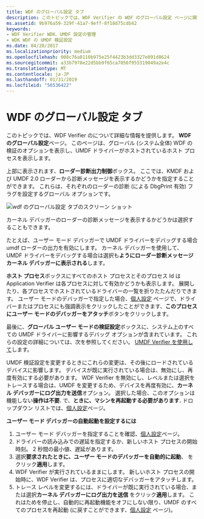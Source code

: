 ```yaml
---
title: WDF のグローバル設定 タブ
description: このトピックでは、WDF Verifier の WDF のグローバル設定 ページに関する詳細情報を提供します。 このページは、グローバル (システム全体) WDF の検証のオプションを表示し、UMDF ドライバーがホストされているホスト プロセスを表示します。
ms.assetid: 9b976a59-329f-41a7-9eff-8f18d75cdb42
keywords:
- WDF Verifier WDK、UMDF 設定の管理
- WDK WDF の UMDF 検証設定
ms.date: 04/20/2017
ms.localizationpriority: medium
ms.openlocfilehash: 008c76a8110b975e25f4423b3dd3327e091d8624
ms.sourcegitcommit: a33b7978e22d5bb9f65ca7056f955319049a2e4c
ms.translationtype: MT
ms.contentlocale: ja-JP
ms.lasthandoff: 01/31/2019
ms.locfileid: "56536422"
---
```

# <a name="global-wdf-settings-tab"></a>WDF のグローバル設定 タブ


このトピックでは、WDF Verifier のについて詳細な情報を提供します。 **WDF のグローバル設定**ページ。 このページは、グローバル (システム全体) WDF の検証のオプションを表示し、UMDF ドライバーがホストされているホスト プロセスを表示します。

上部に表示されます、**ローダー診断出力制御**ボックス。 ここでは、KMDF および UMDF 2.0 ローダーから診断メッセージを表示するかどうかを指定することができます。 これらは、それぞれのローダーの診断 (による DbgPrint 有効) フラグを設定するグローバル オプションです。

![wdf のグローバル設定 タブのスクリーン ショット](images/wdfverifier-tab3.png)

カーネル デバッガーのローダーの診断メッセージを表示するかどうかは選択することもできます。

たとえば、ユーザー モード デバッガーで UMDF ドライバーをデバッグする場合 umdf ローダーの出力を有効にします。 カーネル デバッガーを使用して、UMDF ドライバーをデバッグする場合は選択も**ようにローダー診断メッセージ カーネル デバッガーに表示される**します。

**ホスト プロセス**ボックスにすべてのホスト プロセスとそのプロセス Id は Application Verifier は各プロセスに対して有効かどうかも表示します。 展開したり、各プロセスでホストされているドライバーの一覧を折りたたんだりできます。 ユーザー モードのデバッガーで指定した場合、[個人設定](my-preferences-tab.md) ページで、ドライバーまたはプロセスにも強調表示をクリックしたことができます、**このプロセスにユーザー モードのデバッガーをアタッチ**ボタンをクリックします。

最後に、**グローバル ユーザー モードの検証設定**ボックスに、システム上のすべての UMDF ドライバーに影響するデバッグ オプションが含まれています。 これらの設定の詳細については、次を参照してください。 [UMDF Verifier を使用して](https://msdn.microsoft.com/library/windows/hardware/dn265597)します。

UMDF 検証設定を変更するときにこれらの変更は、その後にロードされているデバイスに影響します。 デバイスが既に実行されている場合は、無効にし、再度有効にする必要があります。 WDF Verifier を無効にし、レベルまたは選択をトレースする場合は、UMDF を変更するため、デバイスを再度有効に、**カーネル デバッガーにログ出力を送信**オプション。 選択した場合、このオプションは機能しない**操作は不要.** で、**ときに、マシンを再起動する必要があります.** ドロップダウン リストでは、[個人設定](my-preferences-tab.md)ページ。

**ユーザー モード デバッガーの自動起動を設定するには**

1.  ユーザー モード デバッガーを指定することを確認、[個人設定](my-preferences-tab.md)ページ。
2.  ドライバーの読み込みでの遅延を指定するか、新しいホスト プロセスの開始時刻。 2 秒間の最小値、遅延があります。
3.  選択**要求されたときに、ユーザー モードのデバッガーを自動的に起動**、 をクリック**適用**します。
4.  WDF Verifier が実行されているままにします。 新しいホスト プロセスの開始時に、WDF Verifier は、プロセスに適切なデバッガーをアタッチします。
5.  トレース レベルを変更するには、ドライバーが既に実行されている場合、または選択**カーネル デバッガーにログ出力を送信** をクリック**適用**します。 これはためを停止し、自動的に再起動機能をオフにしない限り、UMDF のすべてのプロセスを再起動 (に戻すことができます、[個人設定](my-preferences-tab.md) ページ)。

 

 





